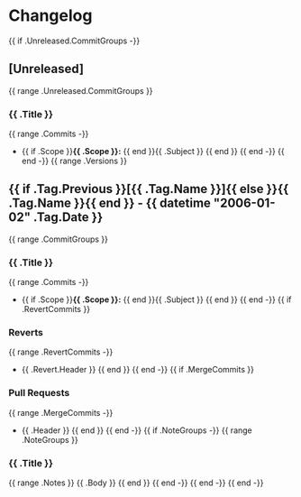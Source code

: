 # Changelog
{{ if .Unreleased.CommitGroups -}}

## [Unreleased]
{{ range .Unreleased.CommitGroups }}
### {{ .Title }}

{{ range .Commits -}}
- {{ if .Scope }}**{{ .Scope }}:** {{ end }}{{ .Subject }}
{{ end }}
{{ end -}}
{{ end -}}
{{ range .Versions }}
## {{ if .Tag.Previous }}[{{ .Tag.Name }}]{{ else }}{{ .Tag.Name }}{{ end }} - {{ datetime "2006-01-02" .Tag.Date }}
{{ range .CommitGroups }}
### {{ .Title }}

{{ range .Commits -}}
- {{ if .Scope }}**{{ .Scope }}:** {{ end }}{{ .Subject }}
{{ end }}
{{ end -}}
{{ if .RevertCommits }}
### Reverts

{{ range .RevertCommits -}}
- {{ .Revert.Header }}
{{ end }}
{{ end -}}
{{ if .MergeCommits }}
### Pull Requests

{{ range .MergeCommits -}}
- {{ .Header }}
{{ end }}
{{ end -}}
{{ if .NoteGroups -}}
{{ range .NoteGroups }}
### {{ .Title }}

{{ range .Notes }}
{{ .Body }}
{{ end }}
{{ end -}}
{{ end -}}
{{ end -}}